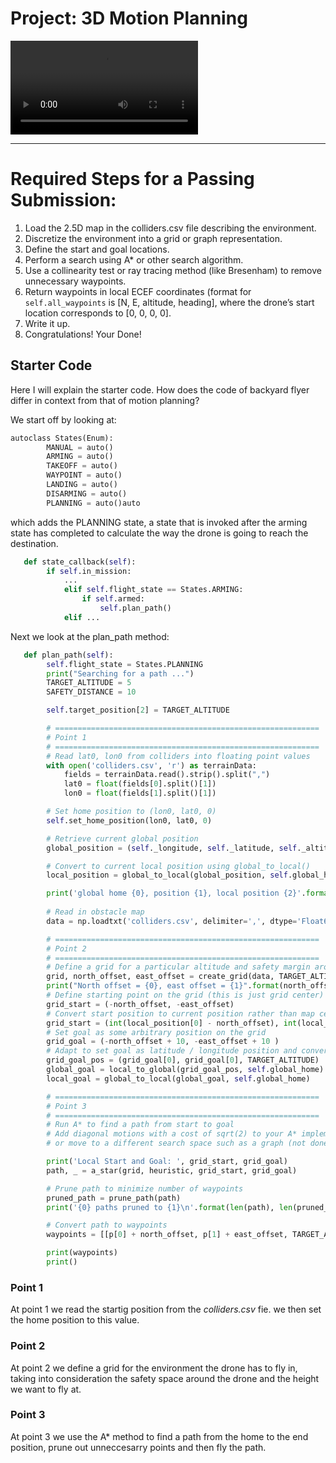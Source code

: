 # Project: 3D Motion Planning

![Quad Movie](./misc/builtin2.mp4)

---


# Required Steps for a Passing Submission:
1. Load the 2.5D map in the colliders.csv file describing the environment.
2. Discretize the environment into a grid or graph representation.
3. Define the start and goal locations.
4. Perform a search using A* or other search algorithm.
5. Use a collinearity test or ray tracing method (like Bresenham) to remove unnecessary waypoints.
6. Return waypoints in local ECEF coordinates (format for `self.all_waypoints` is [N, E, altitude, heading], where the drone’s start location corresponds to [0, 0, 0, 0].
7. Write it up.
8. Congratulations!  Your Done!

## Starter Code

Here I will explain the starter code. How does the code of backyard flyer differ in context from that of motion planning?

We start off by looking at:

``` Python
autoclass States(Enum):
        MANUAL = auto()
        ARMING = auto()
        TAKEOFF = auto()
        WAYPOINT = auto()
        LANDING = auto()
        DISARMING = auto()
        PLANNING = auto()auto
```

which adds the PLANNING state, a state that is invoked after the arming state has completed to calculate the way the drone is going to reach the destination.

``` Python
   def state_callback(self):
        if self.in_mission:
            ...  
            elif self.flight_state == States.ARMING:
                if self.armed:
                    self.plan_path()
            elif ...
```

Next we look at the plan_path method:

``` Python
   def plan_path(self):
        self.flight_state = States.PLANNING
        print("Searching for a path ...")
        TARGET_ALTITUDE = 5
        SAFETY_DISTANCE = 10

        self.target_position[2] = TARGET_ALTITUDE

        # ===========================================================
        # Point 1
        # ===========================================================
        # Read lat0, lon0 from colliders into floating point values
        with open('colliders.csv', 'r') as terrainData:
            fields = terrainData.read().strip().split(",")
            lat0 = float(fields[0].split()[1])
            lon0 = float(fields[1].split()[1])

        # Set home position to (lon0, lat0, 0)
        self.set_home_position(lon0, lat0, 0)

        # Retrieve current global position
        global_position = (self._longitude, self._latitude, self._altitude)

        # Convert to current local position using global_to_local()
        local_position = global_to_local(global_position, self.global_home)

        print('global home {0}, position {1}, local position {2}'.format(self.global_home, self.global_position,
                                                                         self.local_position))
        # Read in obstacle map
        data = np.loadtxt('colliders.csv', delimiter=',', dtype='Float64', skiprows=2)

        # ===========================================================
        # Point 2
        # ===========================================================
        # Define a grid for a particular altitude and safety margin around obstacles
        grid, north_offset, east_offset = create_grid(data, TARGET_ALTITUDE, SAFETY_DISTANCE)
        print("North offset = {0}, east offset = {1}".format(north_offset, east_offset))
        # Define starting point on the grid (this is just grid center)
        grid_start = (-north_offset, -east_offset)
        # Convert start position to current position rather than map center
        grid_start = (int(local_position[0] - north_offset), int(local_position[1] - east_offset))
        # Set goal as some arbitrary position on the grid
        grid_goal = (-north_offset + 10, -east_offset + 10 )
        # Adapt to set goal as latitude / longitude position and convert
        grid_goal_pos = (grid_goal[0], grid_goal[0], TARGET_ALTITUDE)
        global_goal = local_to_global(grid_goal_pos, self.global_home)
        local_goal = global_to_local(global_goal, self.global_home)

        # ===========================================================
        # Point 3
        # ===========================================================
        # Run A* to find a path from start to goal
        # Add diagonal motions with a cost of sqrt(2) to your A* implementation
        # or move to a different search space such as a graph (not done here)

        print('Local Start and Goal: ', grid_start, grid_goal)
        path, _ = a_star(grid, heuristic, grid_start, grid_goal)

        # Prune path to minimize number of waypoints
        pruned_path = prune_path(path)
        print('{0} paths pruned to {1}\n'.format(len(path), len(pruned_path)))

        # Convert path to waypoints
        waypoints = [[p[0] + north_offset, p[1] + east_offset, TARGET_ALTITUDE, 0] for p in pruned_path]

        print(waypoints)
        print()
```

### Point 1

At point 1 we read the startig position from the _colliders.csv_ fie.  we then set the home position to this value.

### Point 2

At point 2 we define a grid for the environment the drone has to fly in, taking into consideration the safety space around the drone and the height we want to fly at.

### Point 3

At point 3 we use the A* method to find a path from the home to the end position, prune out unneccesarry points and then fly the path.